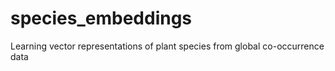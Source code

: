 # species_embeddings
Learning vector representations of plant species from global co-occurrence data

